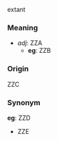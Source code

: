 extant
### Meaning
+ _adj_: ZZA
    + __eg__: ZZB

### Origin

ZZC

### Synonym

__eg__: ZZD

+ ZZE


